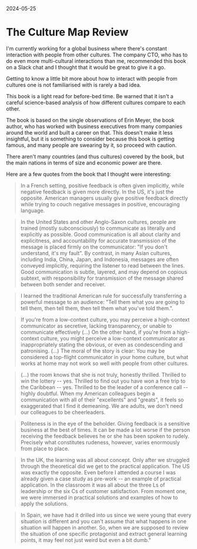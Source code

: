 2024-05-25

# The Culture Map Review

I'm currently working for a global business where there's constant interaction
with people from other cultures. The company CTO, who has to do even more
multi-cultural interactions than me, recommended this book on a Slack chat and
I thought that it would be great to give it a go.

Getting to know a little bit more about how to interact with people from
cultures one is not familiarised with is rarely a bad idea.

This book is a light read for before-bed time. Be warned that it isn't a
careful science-based analysis of how different cultures compare to each other.

The book is based on the single observations of Erin Meyer, the book author,
who has worked with business executives from many companies around the world
and built a career on that. This doesn't make it less insightful, but it is
something to consider because this book is getting famous, and many people are
swearing by it, so proceed with caution.

There aren't many countries (and thus cultures) covered by the book, but the
main nations in terms of size and economic power are there.

Here are a few quotes from the book that I thought were interesting:

> In a French setting, positive feedback is often given implicitly, while
> negative feedback is given more directly. In the US, it's just the opposite.
> American managers usually give positive feedback directly while trying to
> couch negative messages in positive, encouraging language.

> In the United States and other Anglo-Saxon cultures, people are trained
> (mostly subconsciously) to communicate as literally and explicitly as
> possible. Good communication is all about clarity and explicitness, and
> accountability for accurate transmission of the message is placed firmly on
> the communicator: "If you don't understand, it's my fault". By contrast, in
> many Asian cultures, including India, China, Japan, and Indonesia, messages
> are often conveyed implicitly, requiring the listener to read between the
> lines. Good communication is subtle, layered, and may depend on copious
> subtext, with responsibility for transmission of the message shared between
> both sender and receiver.

> I learned the traditional American rule for successfully transferring a
> powerful message to an audience: "Tell them what you are going to tell them,
> then tell them, then tell them what you've told them.".

> If you're from a low-context culture, you may perceive a high-context
> communicator as secretive, lacking transparency, or unable to communicate
> effectively (...) On the other hand, if you're from a high-context culture,
> you might perceive a low-context communicator as inappropriately stating the
> obvious, or even as condescending and patronising. (...) The moral of the
> story is clear: You may be considered a top-flight communicator in your home
> culture, but what works at home may not work so well with people from other
> cultures.

> (...) the room knows that she is not truly, honestly thrilled. Thrilled to
> win the lottery -- yes. Thrilled to find out you have won a free trip to the
> Caribbean -- yes. Thrilled to be the leader of a conference call -- highly
> doubtful. When my American colleagues begin a communication with all of their
> "excellents" and "greats", it feels so exaggerated that I find it demeaning.
> We are adults, we don't need our colleagues to be cheerleaders.

> Politeness is in the eye of the beholder. Giving feedback is a sensitive
> business at the best of times. It can be made a lot worse if the person
> receiving the feedback believes he or she has been spoken to rudely.
> Precisely what constitutes rudeness, however, varies enormously from place to
> place.

> In the UK, the learning was all about concept. Only after we struggled
> through the theoretical did we get to the practical application. The US was
> exactly the opposite. Even before I attended a course I was already given a
> case study as pre-work -- an example of practical application. In the
> classroom it was all about the three Ls of leadership or the six Cs of
> customer satisfaction. From moment one, we were immersed in practical
> solutions and examples of how to apply the solutions.

> In Spain, we have had it drilled into us since we were young that every
> situation is different and you can't assume that what happens in one
> situation will happen in another. So, when we are supposed to review the
> situation of one specific protagonist and extract general learning points, it
> may feel not just weird but even a bit dumb."

